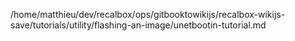/home/matthieu/dev/recalbox/ops/gitbooktowikijs/recalbox-wikijs-save/tutorials/utility/flashing-an-image/unetbootin-tutorial.md